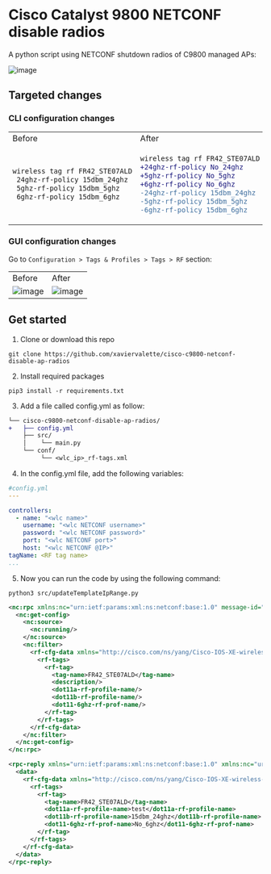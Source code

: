 # Cisco Catalyst 9800 NETCONF disable radios
 A python script using NETCONF shutdown radios of C9800 managed APs:
 
<img width="" alt="image" src="https://user-images.githubusercontent.com/28600326/219938190-5cc80d65-f912-40ac-a23e-888f0335a54b.png">

## Targeted changes
### CLI configuration changes

<table>
<tr>
<td> Before </td> <td> After </td>
</tr>
<tr>
<td>

```diff
wireless tag rf FR42_STE07ALD
 24ghz-rf-policy 15dbm_24ghz
 5ghz-rf-policy 15dbm_5ghz
 6ghz-rf-policy 15dbm_6ghz
```

</td>
<td>
    
```diff
wireless tag rf FR42_STE07ALD
+24ghz-rf-policy No_24ghz
+5ghz-rf-policy No_5ghz
+6ghz-rf-policy No_6ghz
-24ghz-rf-policy 15dbm_24ghz
-5ghz-rf-policy 15dbm_5ghz
-6ghz-rf-policy 15dbm_6ghz
```
</td>
</tr>
</table>

### GUI configuration changes

Go to ```Configuration > Tags & Profiles > Tags > RF``` section:
<table>
<tr>
<td> Before </td> <td> After </td>
</tr>
<tr>
<td>

<img width="" alt="image" src="https://user-images.githubusercontent.com/28600326/219903092-88f22b85-4e31-4ef2-a6cd-e7fd7f3af408.png">
</td>
<td>
    
<img width="" alt="image" src="https://user-images.githubusercontent.com/28600326/219903100-5c4427ec-285c-406b-95f0-9d6ab0e67482.png">
</td>
</tr>
</table>

## Get started
1. Clone or download this repo
```console
git clone https://github.com/xaviervalette/cisco-c9800-netconf-disable-ap-radios
```
2. Install required packages
```console
pip3 install -r requirements.txt
```
3. Add a file called config.yml as follow:
```diff
└── cisco-c9800-netconf-disable-ap-radios/
+   ├── config.yml
    ├── src/
    │    └── main.py    
    └── conf/
         └── <wlc_ip>_rf-tags.xml  
```
4. In the config.yml file, add the following variables:
```yaml
#config.yml
---

controllers:
  - name: "<wlc name>"
    username: "<wlc NETCONF username>"
    password: "<wlc NETCONF password>"
    port: "<wlc NETCONF port>"
    host: "<wlc NETCONF @IP>"
tagName: <RF tag name>
...

```
5. Now you can run the code by using the following command:
```console
python3 src/updateTemplateIpRange.py
```

```xml
<nc:rpc xmlns:nc="urn:ietf:params:xml:ns:netconf:base:1.0" message-id="urn:uuid:21e08907-aa6d-4ce0-a255-b5f2d640b967">
  <nc:get-config>
    <nc:source>
      <nc:running/>
    </nc:source>
    <nc:filter>
      <rf-cfg-data xmlns="http://cisco.com/ns/yang/Cisco-IOS-XE-wireless-rf-cfg">
        <rf-tags>
          <rf-tag>
            <tag-name>FR42_STE07ALD</tag-name>
            <description/>
            <dot11a-rf-profile-name/>
            <dot11b-rf-profile-name/>
            <dot11-6ghz-rf-prof-name/>
          </rf-tag>
        </rf-tags>
      </rf-cfg-data>
    </nc:filter>
  </nc:get-config>
</nc:rpc>
````

```xml
<rpc-reply xmlns="urn:ietf:params:xml:ns:netconf:base:1.0" xmlns:nc="urn:ietf:params:xml:ns:netconf:base:1.0" message-id="urn:uuid:21e08907-aa6d-4ce0-a255-b5f2d640b967">
  <data>
    <rf-cfg-data xmlns="http://cisco.com/ns/yang/Cisco-IOS-XE-wireless-rf-cfg">
      <rf-tags>
        <rf-tag>
          <tag-name>FR42_STE07ALD</tag-name>
          <dot11a-rf-profile-name>test</dot11a-rf-profile-name>
          <dot11b-rf-profile-name>15dbm_24ghz</dot11b-rf-profile-name>
          <dot11-6ghz-rf-prof-name>No_6ghz</dot11-6ghz-rf-prof-name>
        </rf-tag>
      </rf-tags>
    </rf-cfg-data>
  </data>
</rpc-reply>
```
